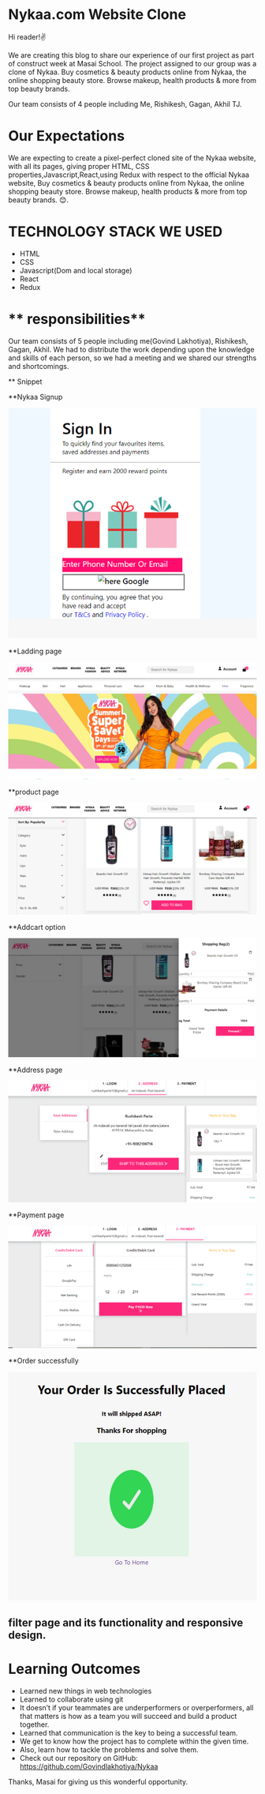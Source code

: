 
# **Nykaa.com Website Clone**
Hi reader!✌️

We are creating this blog to share our experience of our first project as part of construct week at Masai School. The project assigned to our group was a clone of Nykaa. Buy cosmetics & beauty products online from Nykaa, the online shopping beauty store. Browse makeup, health products & more from top beauty brands.


Our team consists of 4 people including Me, Rishikesh, Gagan, Akhil TJ.

# **Our Expectations**
We are expecting to create a pixel-perfect cloned site of the Nykaa website, with all its pages, giving proper HTML, CSS properties,Javascript,React,using Redux with respect to the official Nykaa website, Buy cosmetics & beauty products online from Nykaa, the online shopping beauty store. Browse makeup, health products & more from top beauty brands. 😊.

# **TECHNOLOGY STACK WE USED**
- HTML
- CSS
- Javascript(Dom and local storage)
- React
- Redux


# ** responsibilities**
Our team consists of 5 people including me(Govind Lakhotiya), Rishikesh, Gagan, Akhil. We had to distribute the work depending upon the knowledge and skills of each person, so we had a meeting and we shared our strengths and shortcomings.

** Snippet

**Nykaa Signup 

![image](https://github.com/Govindlakhotiya/Nykaa/blob/main/Nykaa%20Signup1.PNG?raw=true)

**Ladding page

![image](https://github.com/Govindlakhotiya/Nykaa/blob/main/Nykaa%20Home%20page2.PNG?raw=true)

 **product page
 
 ![image](https://github.com/Govindlakhotiya/Nykaa/blob/main/product%20page%203.PNG?raw=true)
 
 **Addcart option
  
   ![image](https://github.com/Govindlakhotiya/Nykaa/blob/main/Screenshot%20(411).png?raw=true)
   
 **Address page
  
  ![image](https://github.com/Govindlakhotiya/Nykaa/blob/main/Nykaa%20Adress%20page%205.PNG?raw=true)
  
  **Payment page
  
   ![image](https://github.com/Govindlakhotiya/Nykaa/blob/main/Payment%20page%206.PNG?raw=true)
   
   **Order successfully
   
   ![image](https://github.com/Govindlakhotiya/Nykaa/blob/main/Order%20successfully%207.png?raw=true)
   
   


## filter page and its functionality and responsive design.


# **Learning Outcomes**
- Learned new things in web technologies
- Learned to collaborate using git
- It doesn’t if your teammates are underperformers or overperformers, all that matters is how as a team you will succeed and build a product together.
- Learned that communication is the key to being a successful team.
- We get to know how the project has to complete within the given time.
- Also, learn how to tackle the problems and solve them.
- Check out our repository on GitHub: https://github.com/Govindlakhotiya/Nykaa

Thanks, Masai for giving us this wonderful opportunity.
